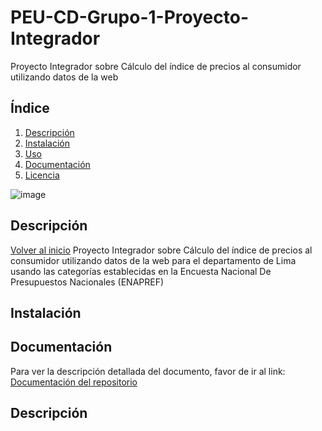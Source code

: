 # PEU-CD-Grupo-1-Proyecto-Integrador
Proyecto Integrador sobre Cálculo del índice de precios al consumidor utilizando datos de la web 

## Índice
1. [Descripción](#Descripción)
2. [Instalación](#instalación)
3. [Uso](#uso)
4. [Documentación](#Documentación)
5. [Licencia](#licencia)

![image](https://github.com/user-attachments/assets/bbae94ff-4f9f-4620-8d20-e1f10cb13828)
## Descripción
[Volver al inicio](#Índice)
Proyecto Integrador sobre Cálculo del índice de precios al consumidor utilizando datos de la web para el departamento de Lima usando las categorías establecidas en la Encuesta Nacional De Presupuestos Nacionales (ENAPREF)

## Instalación

## Documentación
Para ver la descripción detallada del documento, favor de ir al link: 
[Documentación del repositorio](../../wiki)

## Descripción